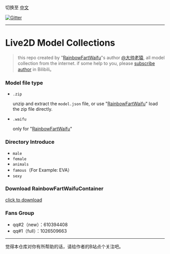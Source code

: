 切换至 [中文](README.md)

[![Gitter](https://badges.gitter.im/rainbow1024/community.svg)](https://gitter.im/rainbow1024/community?utm_source=badge&utm_medium=badge&utm_campaign=pr-badge)

---

# Live2D Model Collections

> this repo created by "[RainbowFartWaifu](https://github.com/ezshine/live2d-model-collections/releases)"s author [@大帅老猿](https://space.bilibili.com/422646817), all model collection from the internet. if some help to you, please [subscribe author](https://space.bilibili.com/422646817) in Bilibili。

### Model file type

- `.zip`

  unzip and extract the `model.json` file, or use "[RainbowFartWaifu](https://github.com/ezshine/live2d-model-collections/releases)" load the zip file directly.

- `.waifu`

  only for "[RainbowFartWaifu](https://github.com/ezshine/live2d-model-collections/releases)"

### Directory Introduce

- `male`
- `female`
- `animals`
- `famous`（For Example: EVA）
- `sexy`

### Download RainbowFartWaifuContainer

[click to download](https://github.com/ezshine/live2d-model-collections/releases)

### Fans Group

- qq#2（new）：610394408
- qq#1（full）：1026509663

---

觉得本仓库对你有所帮助的话，请给作者的B站点个关注吧。